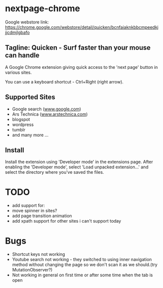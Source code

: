 # nextpage-chrome

Google webstore link: https://chrome.google.com/webstore/detail/quicken/bcnfaiaknkbbcmpeedkjjjcdmjlgbafo

## Tagline: Quicken - Surf faster than your mouse can handle

A Google Chrome extension giving quick access to the 'next page' button in 
various sites.

You can use a keyboard shortcut - Ctrl+Right (right arrow).

## Supported Sites
* Google search (www.google.com)
* Ars Technica (www.arstechnica.com)
* blogspot
* wordpress
* tumblr
* and many more ...

## Install
Install the extension using 'Developer mode' in the extensions page.
After enabling the 'Developer mode', select 'Load unpacked extension...' and 
select the directory where you've saved the files.

# TODO
* add support for: 
* move spinner in sites?
* add page transition animation
* add xpath support for other sites i can't support today

# Bugs
* Shortcut keys not working
* Youtube search not working - they switched to using inner navigation method without changing the page so we don't scan it as we should.(try MutationObserver?)
* Not working in general on first time or after some time when the tab is open
